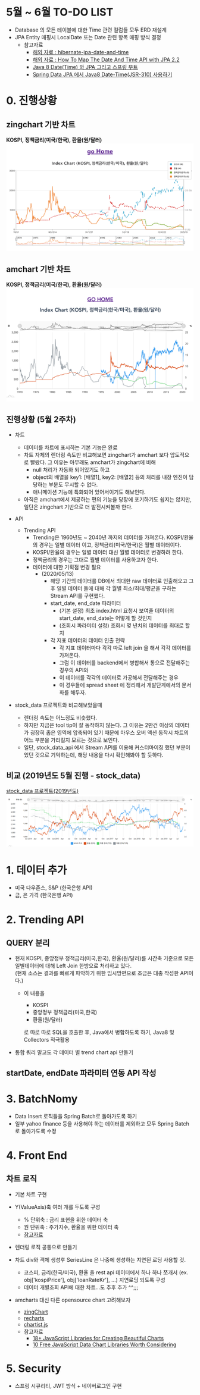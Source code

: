 # 5월 ~ 6월 TO-DO LIST
- Database 의 모든 테이블에 대한 Time 관련 컬럼들 모두 ERD 재설계
- JPA Entity 매핑시 LocalDate 또는 Date 관련 항목 매핑 방식 결정
    - 참고자료
        - [해외 자료 : hibernate-jpa-date-and-time](https://thoughts-on-java.org/hibernate-jpa-date-and-time/)
        - [해외 자료 : How To Map The Date And Time API with JPA 2.2](https://thoughts-on-java.org/map-date-time-api-jpa-2-2/)
        - [Java 8 Date(Time) 와 JPA 그리고 스프링 부트](https://www.popit.kr/java-8-datetime-%EC%99%80-jpahiberante-%EA%B7%B8%EB%A6%AC%EA%B3%A0-%EC%8A%A4%ED%94%84%EB%A7%81-%EB%B6%80%ED%8A%B8/)
        - [Spring Data JPA 에서 Java8 Date-Time(JSR-310) 사용하기](https://homoefficio.github.io/2016/11/19/Spring-Data-JPA-%EC%97%90%EC%84%9C-Java8-Date-Time-JSR-310-%EC%82%AC%EC%9A%A9%ED%95%98%EA%B8%B0/)

# 0. 진행상황 
## zingchart 기반 차트
**KOSPI, 정책금리(미국/한국), 환율(원/달러)**
![이미자](./img/ZINGCHART_SCREENSHOT.png)
  
## amchart 기반 차트
**KOSPI, 정책금리(미국/한국), 환율(원/달러)**
![이미자](./img/AMCHART_SCREENSHOT.png)

## 진행상황 (5월 2주차)
- 차트
    - 데이터를 차트에 표시하는 기본 기능은 완료
    - 차트 자체의 렌더링 속도만 비교해보면 zingchart가 amchart 보다 압도적으로 빨랐다. 그 이유는 아무래도 amchart가 zingchart에 비해
        - null 처리가 자동화 되어있기도 하고
        - object의 배열을 key1: [배열1], key2: [배열2] 등의 처리를 내장 엔진이 담당하는 부분도 무시할 수 없다.
        - 애니메이션 기능에 특화되어 있어서이기도 해보인다.
    - 아직은 amchart에서 제공하는 편의 기능을 당장에 포기하기도 쉽지는 않지만, 일단은 zingchart 기반으로 더 발전시켜볼까 한다.
- API
    - Trending API
        - Trending은 1960년도 ~ 2040년 까지의 데이터를 가져온다. KOSPI/환율의 경우는 일별 데이터 이고, 정책금리(미국/한국)은 월별 데이터이다.
        - KOSPI/환율의 경우는 일별 데이터 대신 월별 데이터로 변경하려 한다.
        - 정책금리의 경우는 그대로 월별 데이터를 사용하고자 한다.
        - 데이터에 대한 기획점 변경 필요  
            - (2020/05/13)   
                - 해당 기간의 데이터를 DB에서 최대한 raw 데이터로 인출해오고 그 후 일별 데이터 들에 대해 각 월별 최소/최대/평균을 구하는 Stream API를 구현했다.
                - start_date, end_date 파라미터
                    - (기본 설정) 최초 index.html 요청시 보여줄 데이터의 start_date, end_date는 어떻게 할 것인지
                    - (조회시 파라미터 설정) 조회시 몇 년치의 데이터를 최대로 할지
                - 각 지표 데이터의 데이터 인출 전략
                    - 각 지표 데이터마다 각각 따로 left join 을 해서 각각 데이터를 가져온다.
                    - 그럼 이 데이터를 backend에서 병합해서 통으로 전달해주는 경우의 API와
                    - 이 데이터를 각각의 데이터로 가공해서 전달해주는 경우  
                    - 이 경우들에 spread sheet 에 정리해서 개발단계에서의 문서화를 해두자.  

- stock_data 프로젝트와 비교해보았을때  
    - 렌더링 속도는 어느정도 비슷했다.
    - 하지만 지금은 tool tip이 잘 동작하지 않는다. 그 이유는 2만건 이상의 데이터가 굉장히 좁은 영역에 압축되어 있기 때문에 마우스 오버 액션 동작시 차트의 어느 부분을 가리킬지 모르는 것으로 보인다.
    - 일단, stock_data_api 에서 Stream API를 이용해 커스터마이징 했던 부분이 있던 것으로 기억하는데, 해당 내용을 다시 확인해봐야 할 듯하다. 

## 비교 (2019년도 5월 진행 - stock_data)
[stock_data 프로젝트(2019년도)](https://github.com/soongujung/stock-data)
![이미자](./img/2019_AMCHART_SCREENSHOT.png)

# 1. 데이터 추가
- 미국 다우존스, S&P (한국은행 API)
- 금, 은 가격 (한국은행 API)

# 2. Trending API
## QUERY 분리
- 현재 KOSPI, 중앙정부 정책금리(미국,한국), 환율(원/달러)를 시간축 기준으로 모든 일별데이터에 대해 Left Join 한방으로 처리하고 있다.  
  (현재 소스는 결과를 빠르게 파악하기 위한 임시방편으로 조금은 대충 작성한 API이다.)
    - 이 내용을 
        - KOSPI
        - 중앙정부 정책금리(미국,한국)
        - 환율(원/달러)
    
      로 따로 따로 SQL을 호출한 후, Java에서 병합하도록 하기, Java8 및 Collectors 적극활용
      
       
- 통합 쿼리 말고도 각 데이터 별 trend chart api 만들기
    
    
## startDate, endDate 파라미터 연동 API 작성

# 3. BatchNomy
- Data Insert 로직들을 Spring Batch로 돌아가도록 하기
- 일부 yahoo finance 등을 사용해야 하는 데이터를 제외하고 모두 Spring Batch로 돌아가도록 수정

# 4. Front End
## 차트 로직  
- 기본 차트 구현
- Y(ValueAxis)축 여러 개를 두도록 구성
    - % 단위축 : 금리 표현을 위한 데이터 축
    - 원 단위축 : 주가지수, 환율을 위한 데이터 축
    - [참고자료](https://github.com/soongujung/stock-data/blob/master/stock-data-api/src/main/resources/templates/trending/web/closing_price/index.html)
     
- 렌더링 로직 공통으로 만들기 
- 차트 div와 객체 생성후 SeriesLine 은 나중에 생성하는 지연된 로딩 사용할 것.
    - 코스피, 금리(한국/미국), 환율 을 rest api 데이터에서 하나 하나 쪼개서 (ex. obj['kospiPrice'], obj['loanRateKr'], ...) 지연로딩 되도록 구성
    - 데이터 개별조회 API에 대한 차트...도 추후 추가 ^^;;;
    
- amcharts 대신 다른 opensource chart 고려해보자 
    - [zingChart](zingchart.com/gallery/open-high-low-close-chart-with-preview-and-interactive-crosshairs)
    - [recharts](http://recharts.org/en-US/examples/SynchronizedLineChart)
    - [chartist.js](http://gionkunz.github.io/chartist-js/)
    - 참고자료
        - [18+ JavaScript Libraries for Creating Beautiful Charts](https://www.sitepoint.com/best-javascript-charting-libraries/)
        - [10 Free JavaScript Data Chart Libraries Worth Considering](https://speckyboy.com/open-source-javascript-data-chart-libraries/)
    
# 5. Security
- 스프링 시큐리티, JWT 방식 + 네이버로그인 구현